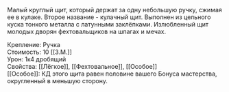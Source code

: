 Малый круглый щит, который держат за одну небольшую ручку, сжимая ее в кулаке. Второе название - кулачный щит. Выполнен из цельного куска тонкого металла с латунными заклёпками. Излюбленный щит молодых дворян фехтовальщиков на шпагах и мечах.


Крепление: Ручка<br>
Стоимость: 10 [[З.М.]]<br>
Урон: 1к4 дробящий<br>
Свойства: [[Лёгкое]], [[Фехтовальное]], [[Особое]]<br>
[[Особое]]: КД этого щита равен половине вашего Бонуса мастерства, округленный в меньшую сторону.